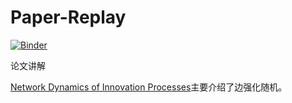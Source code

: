 # Paper-Replay
[![Binder](https://mybinder.org/badge_logo.svg)](https://mybinder.org/v2/gh/Liouqiouqiou/Paper-Replay/master)

论文讲解

[Network Dynamics of Innovation Processes](https://journals.aps.org/prl/abstract/10.1103/PhysRevLett.120.048301)主要介绍了边强化随机。
